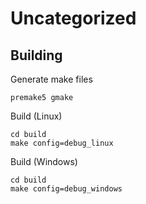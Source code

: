 # Uncategorized

## Building

Generate make files

```
premake5 gmake
```

Build (Linux)

```
cd build
make config=debug_linux
```

Build (Windows)

```
cd build
make config=debug_windows
```
